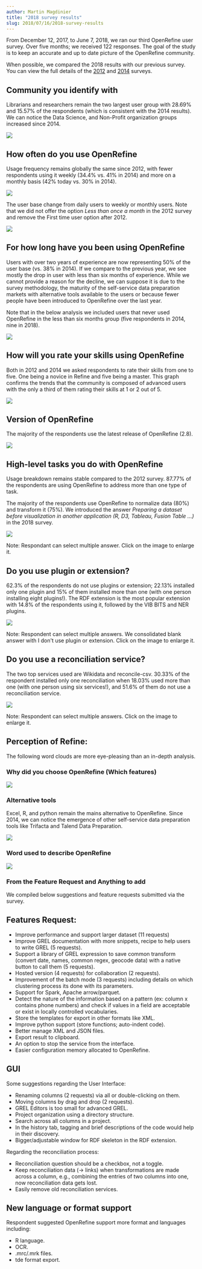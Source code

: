 ```yaml
---
author: Martin Magdinier
title: "2018 survey results"
slug: 2018/07/16/2018-survey-results
---
```


From December 12, 2017, to June 7, 2018, we ran our third OpenRefine user survey.  Over five months; we received 122 responses. The goal of the study is to keep an accurate and up to date picture of the OpenRefine community. 

<!--truncate-->
When possible, we compared the 2018 results with our previous survey. You can view the full details of the [2012](http://googlerefine.blogspot.ca/2012/10/google-refine-usage-survey-results.html) and [2014](http://openrefine.org/blog/2014/08/29/2014-survey-results.html) surveys.

## Community you identify with

Librarians and researchers remain the two largest user group with 28.69%  and 15.57% of the respondents (which is consistent with the 2014 results). We can notice the Data Science, and Non-Profit organization groups increased since 2014.

[![](/img/2018survey/1.png)](/img/2018survey/1.png)

##  How often do you use OpenRefine

Usage frequency remains globally the same since 2012, with fewer respondents using it weekly (34.4% vs. 41% in 2014) and more on a monthly basis (42% today vs. 30% in 2014). 


[![](/img/2018survey/21.png)](/img/2018survey/21.png)


The user base change from daily users to weekly or monthly users. Note that we did not offer the option _Less than once a month_ in the 2012 survey and remove the First time user option after 2012. 

[![](/img/2018survey/22.png)](/img/2018survey/22.png)


## For how long have you been using OpenRefine

Users with over two years of experience are now representing 50% of the user base (vs. 38% in 2014). If we compare to the previous year, we see mostly the drop in user with less than six months of experience. While we cannot provide a reason for the decline, we can suppose it is due to the survey methodology, the maturity of the self-service data preparation markets with alternative tools available to the users or because fewer people have been introduced to OpenRefine over the last year. 

Note that in the below analysis we included users that never used OpenRefine in the less than six months group (five respondents in 2014, nine in 2018). 

[![](/img/2018survey/23.png)](/img/2018survey/23.png)

## How will you rate your skills using OpenRefine

Both in 2012 and 2014 we asked respondents to rate their skills from one to five. One being a novice in Refine and five being a master. This graph confirms the trends that the community is composed of advanced users with the only a third of them rating their skills at 1 or 2 out of 5.

[![](/img/2018survey/24.png)](/img/2018survey/24.png)

## Version of OpenRefine

The majority of the respondents use the latest release of OpenRefine (2.8).

[![](/img/2018survey/3.png)](/img/2018survey/3.png)

## High-level tasks you do with OpenRefine

Usage breakdown remains stable compared to the 2012 survey. 87.77% of the respondents are using OpenRefine to address more than one type of task.

The majority of the respondents use OpenRefine to normalize data (80%) and transform it (75%).  We introduced the answer _Preparing a dataset before visualization in another application (R, D3, Tableau, Fusion Table ...)_  in the 2018 survey.

[![](/img/2018survey/4.png)](/img/2018survey/4.png)

Note: Respondant can select multiple answer. Click on the image to enlarge it. 

## Do you use plugin or extension?

62.3% of the respondents do not use plugins or extension; 22.13% installed only one plugin and 15% of them installed more than one (with one person installing eight plugins!). The RDF extension is the most popular extension with 14.8% of the respondents using it, followed by the VIB BITS and NER plugins.

[![](/img/2018survey/5.png)](/img/2018survey/5.png)

Note: Respondent can select multiple answers. We consolidated blank answer with I don't use plugin or extension. Click on the image to enlarge it. 

## Do you use a reconciliation service?

The two top services used are Wikidata and reconcile-csv. 30.33% of the respondent installed only one reconciliation when 18.03% used more than one (with one person using six services!), and 51.6% of them do not use a reconciliation service. 

[![](/img/2018survey/6.png)](/img/2018survey/6.png)

Note: Respondent can select multiple answers. Click on the image to enlarge it. 

## Perception of Refine: 

The following word clouds are more eye-pleasing than an in-depth analysis.

### Why did you choose OpenRefine (Which features)

[![](/img/2018survey/reason.png)](/img/2018survey/reason.png)

### Alternative tools 

Excel, R, and python remain the mains alternative to OpenRefine. Since 2014, we can notice the emergence of other self-service data preparation tools like Trifacta and Talend Data Preparation. 

[![](/img/2018survey/alternative.png)](/img/2018survey/alternative.png)


### Word used to describe OpenRefine


[![](/img/2018survey/describe.png)](/img/2018survey/describe.png)

### From the Feature Request and Anything to add

We compiled below suggestions and feature requests submitted via the survey. 

## Features Request:

* Improve performance and support larger dataset (11 requests)
* Improve GREL documentation with more snippets, recipe to help users to write GREL (5 requests).
* Support a library of GREL expression to save common transform (convert date, names, common regex, geocode data) with a native button to call them (5 requests).
* Hosted version (4 requests) for collaboration (2 requests).
* Improvement of the batch mode (3 requests) including details on which clustering process its done with its parameters. 
* Support for Spark, Apache arrow/parquet.
* Detect the nature of the information based on a pattern (ex: column x contains phone numbers) and check if values in a field are acceptable or exist in locally controlled vocabularies.
* Store the templates for export in other formats like XML.
* Improve python support (store functions; auto-indent code).
* Better manage XML and JSON files.
* Export result to clipboard.
* An option to stop the service from the interface. 
* Easier configuration memory allocated to OpenRefine.

## GUI

Some suggestions regarding the User Interface:
* Renaming columns (2 requests) via all or double-clicking on them.
* Moving columns by drag and drop (2 requests).
* GREL Editors is too small for advanced GREL.
* Project organization using a directory structure.
* Search across all columns in a project.
* In the history tab, tagging and brief descriptions of the code would help in their discovery.
* Bigger/adjustable window for RDF skeleton in the RDF extension.

Regarding the reconciliation process: 
* Reconciliation question should be a checkbox, not a toggle.
* Keep reconciliation data (-> links) when transformations are made across a column, e.g., combining the entries of two columns into one, now reconciliation data gets lost.
* Easily remove old reconciliation services.

## New language or format support 
Respondent suggested OpenRefine support more format and languages including:
* R language.
* OCR.
* .mrc/.mrk files.
* tde format export.



